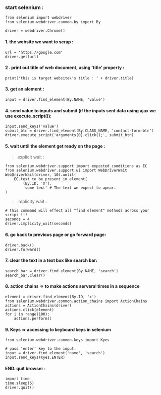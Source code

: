 ### start selenium : 
```
from selenium import webdriver
from selenium.webdriver.common.by import By

driver = webdriver.Chrome()
```

#### 1. the website we want to scrap :
```
url = 'https://google.com'
driver.get(url)
```

#### 2 . print out title of web document, using 'title' property :
```
print('this is target website\'s title : ' + driver.title)
```

#### 3. get an alement :
```
input = driver.find_element(By.NAME, 'value')
```

#### 4. send value to inputs and submit (if the inputs sent data using ajax we use execute_script()):
```
input.send_keys('value')
submit_btn = driver.find_element(By.CLASS_NAME, 'contact-form-btn')
driver.execute_script('arguments[0].click();', submit_btn)
```


#### 5. wait until the element get ready on the page :
> explicit wait :
```
from selenium.webdriver.support import expected_conditions as EC
from selenium.webdriver.support.ui import WebDriverWait
WebِDriverWait(driver, 10).until(
    EC.text_to_be_present_in_element(
        (By.ID, 'X'),
        'some text' # The text we expect to apear.
)
```
> implicity wait :
```
# this command will effect all "find element" methods across your script !!!
seconds = 4
driver.implicity_wait(seconds)
```

#### 6. go back to previous page or go forward page:
```
driver.back()
driver.forward()
```

#### 7. clear the text in a text box like search bar:
```
search_bar = driver.find_element(By.NAME, 'search')
search_bar.clear()
```


#### 8. action chains => to make actions serveral times in a sequence
```
element = driver.find_element(By.ID, 'x')
from selenium.webdriver.common.action_chains import ActionChains
actions = ActionChains(driver)
actions.click(element)
for i in range(100):
    actions.perform()
```

#### 9. Keys => accessing to keyboard keys in selenium
```
from selenium.webdriver.common.keys import Kyes

# pass 'enter' key to the input:
input = driver.find_element('name', 'search')
input.send_keys(Kyes.ENTER)
```


#### END. quit browser :
```
import time
time.sleep(5)
driver.quit()
```
